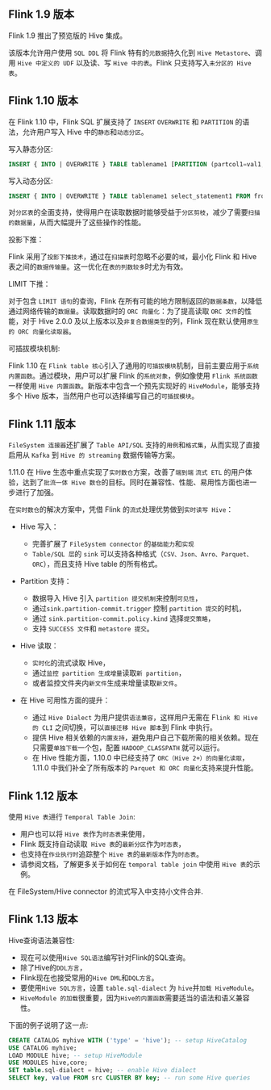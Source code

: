 ## Flink 1.9 版本 

Flink 1.9 推出了预览版的 Hive 集成。

该版本允许用户使用 `SQL DDL` 将 Flink 特有的`元数据`持久化到 `Hive Metastore`、调用 `Hive 中定义的 UDF` 以及读、写 `Hive 中的表`。Flink 只支持写入`未分区的 Hive 表`。

## Flink 1.10 版本 

在 Flink 1.10 中，Flink SQL 扩展支持了 `INSERT` `OVERWRITE` 和 `PARTITION` 的语法，允许用户写入 Hive 中的`静态`和`动态分区`。

写入静态分区:

```sql
INSERT { INTO | OVERWRITE } TABLE tablename1 [PARTITION (partcol1=val1, partcol2=val2 …)] select_statement1 FROM from_statement;
```

写入动态分区:

```sql
INSERT { INTO | OVERWRITE } TABLE tablename1 select_statement1 FROM from_statement;
```

对`分区表`的全面支持，使得用户在读取数据时能够受益于`分区剪枝`，减少了需要`扫描的数据量`，从而大幅提升了这些操作的性能。

投影下推：

Flink 采用了`投影下推技术`，通过在`扫描表`时忽略不必要的`域`，最小化 Flink 和 Hive 表之间的`数据传输量`。这一优化在`表的列数较多`时尤为有效。

LIMIT 下推：

对于包含 `LIMIT 语句`的查询，Flink 在所有可能的地方限制返回的`数据条数`，以降低通过网络传输的`数据量`。读取数据时的 `ORC 向量化`：为了提高读取 `ORC 文件`的性能，对于 Hive 2.0.0 及以上版本以及`非复合数据类型`的列，Flink 现在默认使用`原生的 ORC 向量化读取器`。

可插拔模块机制:

Flink 1.10 在 `Flink table 核心`引入了通用的`可插拔模块`机制，目前主要应用于`系统内置函数`。通过模块，用户可以扩展 Flink 的`系统对象`，例如像使用 `Flink 系统函数`一样使用 `Hive 内置函数`。新版本中包含一个预先实现好的 `HiveModule`，能够支持多个 Hive 版本，当然用户也可以选择编写自己的`可插拔模块`。

## Flink 1.11 版本 

`FileSystem 连接器`还扩展了 `Table API/SQL` 支持的`用例`和`格式集`，从而实现了直接启用从 `Kafka` 到 `Hive 的 streaming` 数据传输等方案。

1.11.0 在 Hive 生态中重点实现了`实时数仓`方案，改善了`端到端` `流式 ETL` 的用户体验，达到了`批流一体 Hive 数仓`的目标。同时在兼容性、性能、易用性方面也进一步进行了加强。

在`实时数仓`的解决方案中，凭借 Flink 的`流式`处理优势做到`实时读写 Hive`：

- Hive 写入：
  - 完善扩展了 `FileSystem connector` 的`基础能力`和`实现`
  - `Table/SQL 层`的 `sink` 可以支持各种格式（`CSV、Json、Avro、Parquet、ORC`），而且支持 Hive table 的所有格式。

- Partition 支持：
  - 数据导入 Hive 引入 `partition 提交机制`来控制`可见性`，
  - 通过`sink.partition-commit.trigger` 控制 `partition 提交`的时机，
  - 通过 `sink.partition-commit.policy.kind` 选择`提交策略`，
  - 支持 `SUCCESS 文件`和 `metastore 提交`。

- Hive 读取：
  - `实时化`的流式读取 Hive，
  - 通过`监控 partition 生成增量`读取`新 partition`，
  - 或者监控文件夹内`新文件`生成来增量读取`新文件`。
  
- 在 Hive 可用性方面的提升：
  - 通过 `Hive Dialect` 为用户提供`语法兼容`，这样用户无需在 F`link 和 Hive 的 CLI` 之间切换，可以`直接迁移 Hive 脚本`到 Flink 中执行。
  - 提供 Hive 相关依赖的`内置支持`，避免用户自己下载所需的相关依赖。现在只需要`单独下载`一个包，配置 `HADOOP_CLASSPATH` 就可以运行。
  - 在 Hive 性能方面，1.10.0 中已经支持了 `ORC（Hive 2+）的向量化读取`，1.11.0 中我们补全了所有版本的 `Parquet 和 ORC 向量化`支持来提升性能。

## Flink 1.12 版本

使用 `Hive 表`进行 `Temporal Table Join`:

- 用户也可以将 `Hive 表`作为`时态表`来使用，
- Flink 既支持自动读取` Hive 表`的`最新分区`作为`时态表`，
- 也支持在`作业执行时`追踪整个 `Hive 表`的`最新版本`作为`时态表`。
- 请参阅文档，了解更多关于如何在 `temporal table join` 中使用 `Hive 表`的示例。

在 FileSystem/Hive connector 的流式写入中支持小文件合并.

## Flink 1.13 版本

Hive查询语法兼容性:

- 现在可以使用`Hive SQL语法`编写针对Flink的SQL查询。
- 除了Hive的`DDL方言`，
- Flink现在也接受常用的`Hive DML`和`DQL方言`。
- 要使用`Hive SQL方言`，设置 `table.sql-dialect` 为 `hive`并`加载 HiveModule`。
- `HiveModule 的加载`很重要，因为`Hive的内置函数`需要适当的语法和语义兼容性。 
  
下面的例子说明了这一点:

```sql
CREATE CATALOG myhive WITH ('type' = 'hive'); -- setup HiveCatalog
USE CATALOG myhive;
LOAD MODULE hive; -- setup HiveModule
USE MODULES hive,core;
SET table.sql-dialect = hive; -- enable Hive dialect
SELECT key, value FROM src CLUSTER BY key; -- run some Hive queries
```